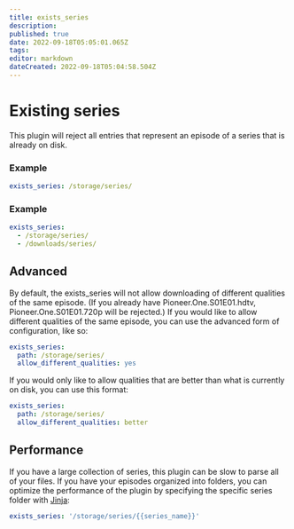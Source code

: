 ```yaml
---
title: exists_series
description: 
published: true
date: 2022-09-18T05:05:01.065Z
tags: 
editor: markdown
dateCreated: 2022-09-18T05:04:58.504Z
---
```


# Existing series
This plugin will reject all entries that represent an episode of a series that is already on disk.

### Example

```yaml
exists_series: /storage/series/
```

### Example

```yaml
exists_series: 
  - /storage/series/
  - /downloads/series/
```

## Advanced

By default, the exists_series will not allow downloading of different qualities of the same episode. (If you already have Pioneer.One.S01E01.hdtv, Pioneer.One.S01E01.720p will be rejected.) If you would like to allow different qualities of the same episode, you can use the advanced form of configuration, like so:

```yaml
exists_series:
  path: /storage/series/
  allow_different_qualities: yes
```

If you would only like to allow qualities that are better than what is currently on disk, you can use this format:

```yaml
exists_series:
  path: /storage/series/
  allow_different_qualities: better
```

## Performance

If you have a large collection of series, this plugin can be slow to parse all of your files. If you have your episodes organized into folders, you can optimize the performance of the plugin by specifying the specific series folder with [Jinja](/Jinja):

```yaml
exists_series: '/storage/series/{{series_name}}'
```